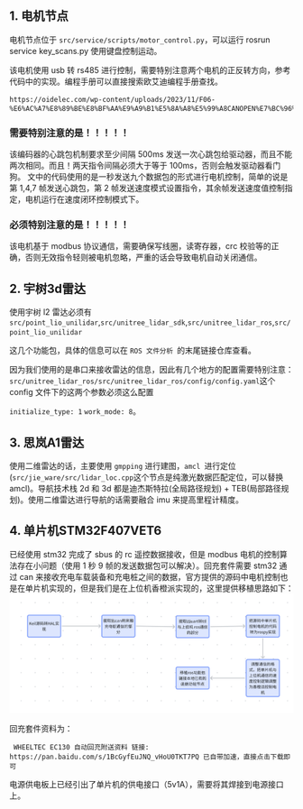 ## 1. 电机节点

电机节点位于 `src/service/scripts/motor_control.py`，可以运行 rosrun service key_scans.py 使用键盘控制运动。

该电机使用 usb 转 rs485 进行控制，需要特别注意两个电机的正反转方向，参考代码中的实现。编程手册可以直接搜索欧艾迪编程手册查找。

```
https://oidelec.com/wp-content/uploads/2023/11/F06-%E6%AC%A7%E8%89%BE%E8%BF%AA%E9%A9%B1%E5%8A%A8%E5%99%A8CANOPEN%E7%BC%96%E7%A8%8B%E6%89%8B%E5%86%8Cc.pdf
```

### 需要特别注意的是！！！！！

该编码器的心跳包机制要求至少间隔 500ms 发送一次心跳包给驱动器，而且不能两次相同。而且！两天指令间隔必须大于等于 100ms，否则会触发驱动器看门狗。
文中的代码使用的是一秒发送九个数据包的形式进行电机控制，简单的说是第 1,4,7 帧发送心跳包，第 2 帧发送速度模式设置指令，其余帧发送速度值控制指定，电机运行在速度闭环控制模式下。

### 必须特别注意的是！！！！！

该电机基于 modbus 协议通信，需要确保写线圈，读寄存器，crc 校验等的正确，否则无效指令轻则被电机忽略，严重的话会导致电机自动关闭通信。


## 2. 宇树3d雷达

使用宇树 l2 雷达必须有`src/point_lio_unilidar`,`src/unitree_lidar_sdk`,`src/unitree_lidar_ros`,`src/point_lio_unilidar`

这几个功能包，具体的信息可以在 `ROS 文件分析 `的末尾链接仓库查看。

因为我们使用的是串口来接收雷达的信息，因此有几个地方的配置需要特别注意：`src/unitree_lidar_ros/src/unitree_lidar_ros/config/config.yaml`这个 config 文件下的这两个参数必须这么配置

`initialize_type: 1` `work_mode: 8`。

## 3. 思岚A1雷达

使用二维雷达的话，主要使用 `gmpping` 进行建图，`amcl `进行定位(`src/jie_ware/src/lidar_loc.cpp`这个节点是纯激光数据匹配定位，可以替换 amcl)。导航技术栈 2d 和 3d 都是迪杰斯特拉(全局路径规划) + TEB(局部路径规划)。使用二维雷达进行导航的话需要融合 imu 来提高里程计精度。


## 4. 单片机STM32F407VET6

已经使用 stm32 完成了 sbus 的 rc 遥控数据接收，但是 modbus 电机的控制算法存在小问题（使用 1 秒 9 帧的发送数据包可以解决）。回充套件需要 stm32 通过 can 来接收充电车载装备和充电桩之间的数据，官方提供的源码中电机控制也是在单片机实现的，但是我们是在上位机香橙派实现的，这里提供移植思路如下：
![1755088312683](image/源码分析/1755088312683.png)

回充套件资料为：

```
 WHEELTEC EC130 自动回充附送资料 链接: https://pan.baidu.com/s/1BcGyfEuJNQ_vHoU0TKT7PQ 已自带加速，直接点击下载即可
```

 电源供电板上已经引出了单片机的供电接口（5v1A），需要将其焊接到电源接口上。
